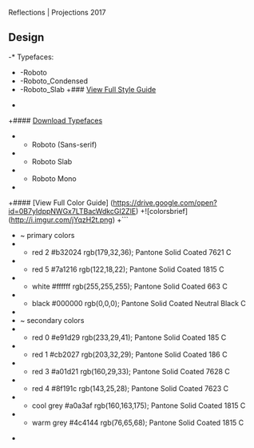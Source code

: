  Reflections | Projections 2017
  
  ## Design
 -* Typefaces:
 -    -Roboto
 -    -Roboto_Condensed
 -    -Roboto_Slab
 +### [View Full Style Guide](https://drive.google.com/open?id=0B7yIdppNWGx7OFVZaFdpSTBuOUk)
 +
 +#### [Download Typefaces](https://drive.google.com/open?id=0B7yIdppNWGx7SXdzOWdQZ2pIcFE)
 + - Roboto (Sans-serif)
 + - Roboto Slab
 + - Roboto Mono
 +    
 +#### [View Full Color Guide] (https://drive.google.com/open?id=0B7yIdppNWGx7LTBacWdkcGI2ZlE)
 +![colorsbrief] (http://i.imgur.com/jYqzH2t.png)
 +```
 +  ~ primary colors
 +  - red 2       #b32024     rgb(179,32,36);      Pantone Solid Coated 7621 C
 +  - red 5       #7a1216     rgb(122,18,22);      Pantone Solid Coated 1815 C
 +  - white       #ffffff     rgb(255,255,255);    Pantone Solid Coated  663 C
 +  - black       #000000     rgb(0,0,0);          Pantone Solid Coated Neutral Black C
 +  
 +  ~ secondary colors 
 +  - red 0       #e91d29     rgb(233,29,41);      Pantone Solid Coated 185 C
 +  - red 1       #cb2027     rgb(203,32,29);      Pantone Solid Coated 186 C
 +  - red 3       #a01d21     rgb(160,29,33);      Pantone Solid Coated 7628 C
 +  - red 4       #8f191c     rgb(143,25,28);      Pantone Solid Coated 7623 C
 +  - cool grey   #a0a3af     rgb(160,163,175);    Pantone Solid Coated 1815 C
 +  - warm grey   #4c4144     rgb(76,65,68);       Pantone Solid Coated 1815 C   
 +  ```
